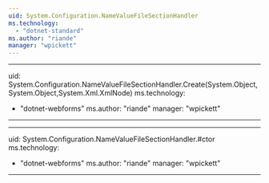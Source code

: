 ```yaml
---
uid: System.Configuration.NameValueFileSectionHandler
ms.technology: 
  - "dotnet-standard"
ms.author: "riande"
manager: "wpickett"
---
```


---
uid: System.Configuration.NameValueFileSectionHandler.Create(System.Object,System.Object,System.Xml.XmlNode)
ms.technology: 
  - "dotnet-webforms"
ms.author: "riande"
manager: "wpickett"
---

---
uid: System.Configuration.NameValueFileSectionHandler.#ctor
ms.technology: 
  - "dotnet-webforms"
ms.author: "riande"
manager: "wpickett"
---
